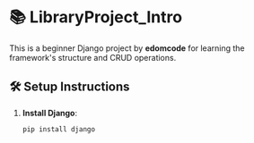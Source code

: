 # 📚 LibraryProject_Intro

This is a beginner Django project by **edomcode** for learning the framework's structure and CRUD operations.

## 🛠️ Setup Instructions

1. **Install Django**:
   ```bash
   pip install django
